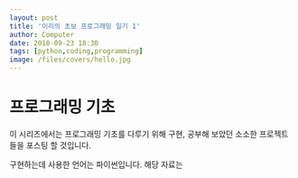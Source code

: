 ```yaml
---
layout: post
title: '이리의 초보 프로그래밍 일기 1'
author: Computer
date: 2018-09-23 18:30
tags: [python,coding,programming]
image: /files/covers/hello.jpg
---
```


# 프로그래밍 기초

이 시리즈에서는 프로그래밍 기초를 다루기 위해 구현, 공부해 보았던 소소한 프로젝트들을 포스팅 할 것입니다.

구현하는데 사용한 언어는 파이썬입니다.
해당 자료는
